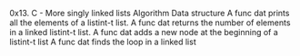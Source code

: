 0x13. C - More singly linked lists
Algorithm
Data structure
A func dat prints all the elements of a listint-t list.
A func dat returns the number of elements in a linked listint-t list.
A func dat adds a new node at the beginning of a listint-t list
A func dat finds the loop in a linked list
